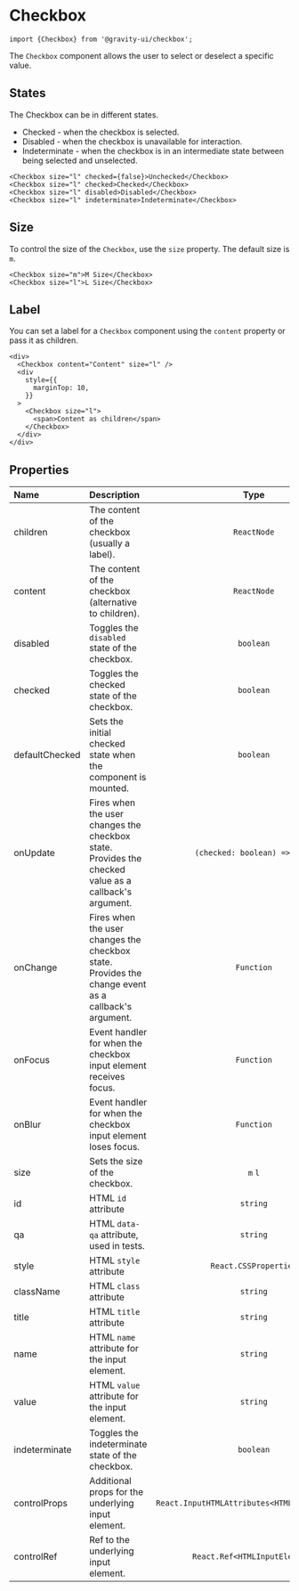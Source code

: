 <!--GITHUB_BLOCK-->

# Checkbox

<!--/GITHUB_BLOCK-->

```tsx
import {Checkbox} from '@gravity-ui/checkbox';
```

The `Checkbox` component allows the user to select or deselect a specific value.

## States

The Checkbox can be in different states.

- Checked - when the checkbox is selected.
- Disabled - when the checkbox is unavailable for interaction.
- Indeterminate - when the checkbox is in an intermediate state between being selected and unselected.

<!--LANDING_BLOCK

<ExampleBlock
    code={`
<Checkbox size="l" checked={false}>Unchecked</Checkbox>
<Checkbox size="l" checked>Checked</Checkbox>
<Checkbox size="l" disabled>Disabled</Checkbox>
<Checkbox size="l" indeterminate>Indeterminate</Checkbox>
`}
>
    <UIKit.Checkbox size="l" checked={false}>Unchecked</UIKit.Checkbox>
    <UIKit.Checkbox size="l" checked>Checked</UIKit.Checkbox>
    <UIKit.Checkbox size="l" disabled>Disabled</UIKit.Checkbox>
    <UIKit.Checkbox size="l" indeterminate>Indeterminate</UIKit.Checkbox>
</ExampleBlock>

LANDING_BLOCK-->

<!--GITHUB_BLOCK-->

```tsx
<Checkbox size="l" checked={false}>Unchecked</Checkbox>
<Checkbox size="l" checked>Checked</Checkbox>
<Checkbox size="l" disabled>Disabled</Checkbox>
<Checkbox size="l" indeterminate>Indeterminate</Checkbox>
```

<!--/GITHUB_BLOCK-->

## Size

To control the size of the `Checkbox`, use the `size` property. The default size is `m`.

<!--LANDING_BLOCK

<ExampleBlock
    code={`
<Checkbox size="m">M Size</Checkbox>
<Checkbox size="l">L Size</Checkbox>
`}
>
    <UIKit.Checkbox size="m">M Size</UIKit.Checkbox>
    <UIKit.Checkbox size="l">L Size</UIKit.Checkbox>
</ExampleBlock>

LANDING_BLOCK-->

<!--GITHUB_BLOCK-->

```tsx
<Checkbox size="m">M Size</Checkbox>
<Checkbox size="l">L Size</Checkbox>
```

<!--/GITHUB_BLOCK-->

## Label

You can set a label for a `Checkbox` component using the `content` property or pass it as children.

<!--LANDING_BLOCK

<ExampleBlock
    code={`
 <div>
  <Checkbox content="Content" size="l" />
  <div
      style={{
          marginTop: 10,
      }}
  >
      <Checkbox size="l">
          <span>Content as children</span>
      </Checkbox>
  </div>
</div>
`}
>
 <div>
  <UIKit.Checkbox content="Content" size="l" />
  <div
      style={{
          marginTop: 10,
      }}
  >
      <UIKit.Checkbox size="l">
          <span>Content as children</span>
      </UIKit.Checkbox>
  </div>
</div>
</ExampleBlock>

LANDING_BLOCK-->

<!--GITHUB_BLOCK-->

```tsx
<div>
  <Checkbox content="Content" size="l" />
  <div
    style={{
      marginTop: 10,
    }}
  >
    <Checkbox size="l">
      <span>Content as children</span>
    </Checkbox>
  </div>
</div>
```

<!--/GITHUB_BLOCK-->

## Properties

| Name           | Description                                                                                          |                     Type                      | Default |
| :------------- | :--------------------------------------------------------------------------------------------------- | :-------------------------------------------: | :-----: |
| children       | The content of the checkbox (usually a label).                                                       |                  `ReactNode`                  |         |
| content        | The content of the checkbox (alternative to children).                                               |                  `ReactNode`                  |         |
| disabled       | Toggles the `disabled` state of the checkbox.                                                        |                   `boolean`                   | `false` |
| checked        | Toggles the checked state of the checkbox.                                                           |                   `boolean`                   | `false` |
| defaultChecked | Sets the initial checked state when the component is mounted.                                        |                   `boolean`                   | `false` |
| onUpdate       | Fires when the user changes the checkbox state. Provides the checked value as a callback's argument. |         `(checked: boolean) => void`          |         |
| onChange       | Fires when the user changes the checkbox state. Provides the change event as a callback's argument.  |                  `Function`                   |         |
| onFocus        | Event handler for when the checkbox input element receives focus.                                    |                  `Function`                   |         |
| onBlur         | Event handler for when the checkbox input element loses focus.                                       |                  `Function`                   |         |
| size           | Sets the size of the checkbox.                                                                       |                    `m` `l`                    |   `m`   |
| id             | HTML `id` attribute                                                                                  |                   `string`                    |         |
| qa             | HTML `data-qa` attribute, used in tests.                                                             |                   `string`                    |         |
| style          | HTML `style` attribute                                                                               |             `React.CSSProperties`             |         |
| className      | HTML `class` attribute                                                                               |                   `string`                    |         |
| title          | HTML `title` attribute                                                                               |                   `string`                    |         |
| name           | HTML `name` attribute for the input element.                                                         |                   `string`                    |         |
| value          | HTML `value` attribute for the input element.                                                        |                   `string`                    |         |
| indeterminate  | Toggles the indeterminate state of the checkbox.                                                     |                   `boolean`                   | `false` |
| controlProps   | Additional props for the underlying input element.                                                   | `React.InputHTMLAttributes<HTMLInputElement>` |         |
| controlRef     | Ref to the underlying input element.                                                                 |         `React.Ref<HTMLInputElement>`         |         |
